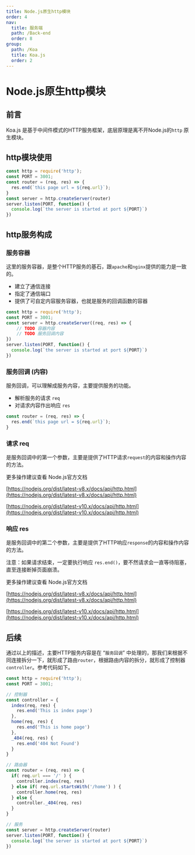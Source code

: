 ```yaml
---
title: Node.js原生http模块
order: 4
nav:
  title: 服务端
  path: /Back-end
  order: 8
group:
  path: /Koa
  title: Koa.js
  order: 2
---
```



# Node.js原生http模块

## 前言

Koa.js 是基于中间件模式的HTTP服务框架，底层原理是离不开Node.js的`http` 原生模块。

## http模块使用

```js
const http = require('http');
const PORT = 3001;
const router = (req, res) => {
  res.end(`this page url = ${req.url}`);
}
const server = http.createServer(router)
server.listen(PORT, function() {
  console.log(`the server is started at port ${PORT}`)
})
```

## http服务构成

### 服务容器

这里的服务容器，是整个HTTP服务的基石，跟`apache`和`nginx`提供的能力是一致的。

- 建立了通信连接
- 指定了通信端口
- 提供了可自定内容服务容器，也就是服务的回调函数的容器

```js
const http = require('http');
const PORT = 3001;
const server = http.createServer((req, res) => {
    // TODO 容器内容
    // TODO 服务回调内容
})
server.listen(PORT, function() {
  console.log(`the server is started at port ${PORT}`)
})
```

### 服务回调 (内容)
服务回调，可以理解成服务内容，主要提供服务的功能。
- 解析服务的请求 `req`
- 对请求内容作出响应 `res`

```js
const router = (req, res) => {
  res.end(`this page url = ${req.url}`);
}
```

### 请求 req

是服务回调中的第一个参数，主要是提供了HTTP请求`request`的内容和操作内容的方法。

更多操作建议查看 Node.js官方文档

[https://nodejs.org/dist/latest-v8.x/docs/api/http.html](https://nodejs.org/dist/latest-v8.x/docs/api/http.html)

[https://nodejs.org/dist/latest-v10.x/docs/api/http.html](https://nodejs.org/dist/latest-v10.x/docs/api/http.html)


### 响应 res

是服务回调中的第二个参数，主要是提供了HTTP响应`response`的内容和操作内容的方法。

注意：如果请求结束，一定要执行响应 `res.end()`，要不然请求会一直等待阻塞，直至连接断掉页面崩溃。


更多操作建议查看 Node.js官方文档

[https://nodejs.org/dist/latest-v8.x/docs/api/http.html](https://nodejs.org/dist/latest-v8.x/docs/api/http.html)


[https://nodejs.org/dist/latest-v10.x/docs/api/http.html](https://nodejs.org/dist/latest-v10.x/docs/api/http.html)


## 后续

通过以上的描述，主要HTTP服务内容是在 “`服务回调`” 中处理的，那我们来根据不同连接拆分一下，就形成了路由`router`，根据路由内容的拆分，就形成了控制器 `controller`。参考代码如下。

```js
const http = require('http');
const PORT = 3001;

// 控制器
const controller = {
  index(req, res) {
    res.end('This is index page')
  },
  home(req, res) {
    res.end('This is home page')
  },
  _404(req, res) {
    res.end('404 Not Found')
  }
}

// 路由器
const router = (req, res) => {
  if( req.url === '/' ) {
    controller.index(req, res)
  } else if( req.url.startsWith('/home') ) {
    controller.home(req, res)
  } else {
    controller._404(req, res)
  }
}

// 服务
const server = http.createServer(router)
server.listen(PORT, function() {
  console.log(`the server is started at port ${PORT}`)
})
```
